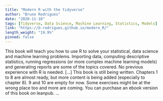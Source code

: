 ```yaml
---
title: "Modern R with the tidyverse"
author: "Bruno Rodrigues"
date: "2020-11-10"
tags: [Tidyverse, Data Science, Machine Learning, Statistics, Models]
link: "https://b-rodrigues.github.io/modern_R/"
length_weight: "19.9%"
pinned: false
---
```


This book will teach you how to use R to solve your statistical, data science and machine learning problems. Importing data, computing descriptive statistics, running regressions (or more complex machine learning models) and generating reports are some of the topics covered. No previous experience with R is needed. [...] This book is still being written. Chapters 1 to 8 are almost ready, but more content is being added
(especially to chapter 8). 9 and 10 are empty for now. Some exercises might be at the wrong place
too and more are coming. You can purchase an ebook version of this book on leanpub. ...
